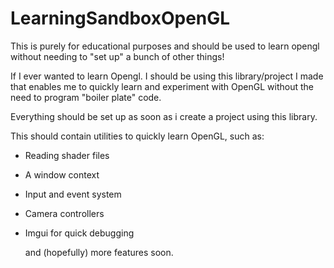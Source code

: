 # LearningSandboxOpenGL


This is purely for educational purposes and should be used to learn opengl without needing to "set up" a bunch of other things!

If I ever wanted to learn Opengl. I should be using this library/project I made that enables me to quickly learn and experiment with OpenGL without the need to program "boiler plate" code. 


Everything should be set up as soon as i create a project using this library.


This should contain utilities to quickly learn OpenGL, such as:

- Reading shader files
- A window context
- Input and event system
- Camera controllers
- Imgui for quick debugging


  and (hopefully) more features soon.
  
  
 
